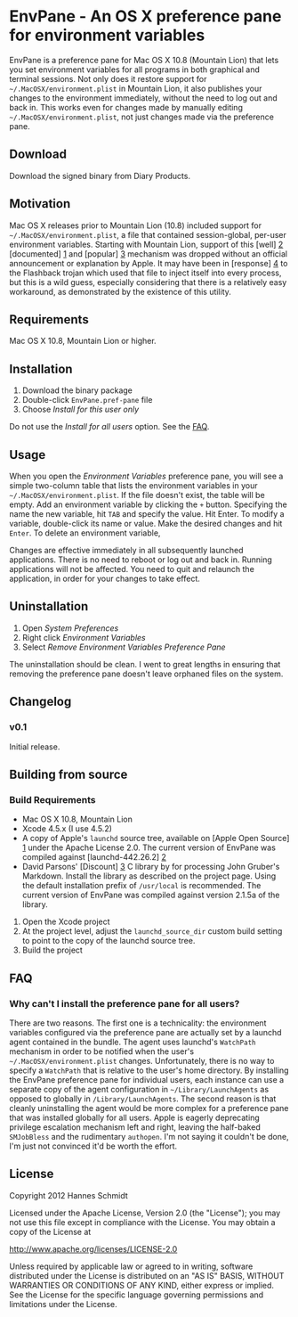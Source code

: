 EnvPane - An OS X preference pane for environment variables
===========================================================

EnvPane is a preference pane for Mac OS X 10.8 (Mountain Lion) that lets you set environment variables for all programs in both graphical and terminal sessions.  Not only does it restore support for `~/.MacOSX/environment.plist` in Mountain Lion, it also publishes your changes to the environment immediately, without the need to log out and back in.  This works even for changes made by manually editing `~/.MacOSX/environment.plist`, not just changes made via the preference pane.

Download
--------

Download the signed binary from Diary Products.

Motivation
----------

Mac OS X releases prior to Mountain Lion (10.8) included support for `~/.MacOSX/environment.plist`, a file that contained session-global, per-user environment variables. Starting with Mountain Lion, support of this [well] [2] [documented] [1] and [popular] [3] mechanism was dropped without an official announcement or explanation by Apple. It may have been in [response] [4] to the Flashback trojan which used that file to inject itself into every process, but this is a wild guess, especially considering that there is a relatively easy workaround, as demonstrated by the existence of this utility.

[1]: http://developer.apple.com/library/mac/#/legacy/mac/library/qa/qa1067/_index.html
[2]: https://developer.apple.com/library/mac/#documentation/MacOSX/Conceptual/BPRuntimeConfig/Articles/EnvironmentVars.html
[3]: https://www.google.com/search?q="environment.plist"
[4]: http://support.apple.com/kb/TS4267?viewlocale=en_US

Requirements
------------

Mac OS X 10.8, Mountain Lion or higher.

Installation
------------

1. Download the binary package
2. Double-click `EnvPane.pref-pane` file
3. Choose _Install for this user only_

Do not use the _Install for all users_ option. See the [FAQ](#install_for_all_users).

Usage
-----

When you open the _Environment Variables_ preference pane, you will see a simple two-column table that lists the environment variables in your `~/.MacOSX/environment.plist`. If the file doesn't exist, the table will be empty. Add an environment variable by clicking the `+` button. Specifying the name the new variable, hit `TAB`  and specify the value. Hit Enter. To modify a variable, double-click its name or value. Make the desired changes and hit `Enter`. To delete an environment variable, 

Changes are effective immediately in all subsequently launched applications. There is no need to reboot or log out and back in. Running applications will not be affected. You need to quit and relaunch the application, in order for your changes to take effect.


Uninstallation
--------------

1. Open _System Preferences_ 
2. Right click _Environment Variables_
3. Select _Remove Environment Variables Preference Pane_

The uninstallation should be clean. I went to great lengths in ensuring that removing the preference pane doesn't leave orphaned files on the system.

Changelog
---------

### v0.1

Initial release.


Building from source
--------------------

### Build Requirements ###

* Mac OS X 10.8, Mountain Lion
* Xcode 4.5.x (I use 4.5.2)
* A copy of Apple's `launchd` source tree, available on [Apple Open Source] [1] under the Apache License 2.0. The current version of EnvPane was compiled against [launchd-442.26.2] [2]
* David Parsons' [Discount] [3] C library by for processing John Gruber's Markdown. Install the library as described on the project page. Using the default installation prefix of `/usr/local` is recommended. The current version of EnvPane was compiled against version 2.1.5a of the library.

[5]: http://www.opensource.apple.com/source/launchd/
[6]: http://www.opensource.apple.com/source/launchd/launchd-442.26.2/
[7]: http://www.pell.portland.or.us/~orc/Code/discount/

1. Open the Xcode project
2. At the project level, adjust the `launchd_source_dir` custom build setting to point to the copy of the launchd source tree.
3. Build the project

FAQ
---
<a id="install_for_all_users"></a>
### Why can't I install the preference pane for all users?
There are two reasons. The first one is a technicality: the environment variables configured via the preference pane are actually set by a launchd agent contained in the bundle. The agent uses launchd's `WatchPath` mechanism in order to be notified when the user's `~/.MacOSX/environment.plist` changes. Unfortunately, there is no way to specify a `WatchPath` that is relative to the user's home directory. By installing the EnvPane preference pane for individual users, each instance can use a separate copy of the agent configuration in `~/Library/LaunchAgents` as opposed to globally in `/Library/LaunchAgents`.
The second reason is that cleanly uninstalling the agent would be more complex for a preference pane that was installed globally for all users. Apple is eagerly deprecating privilege escalation mechanism left and right, leaving the half-baked `SMJobBless` and the rudimentary `authopen`. I'm not saying it couldn't be done, I'm just not convinced it'd be worth the effort.


License
-------

Copyright 2012 Hannes Schmidt

Licensed under the Apache License, Version 2.0 (the "License"); 
you may not use this file except in compliance with the License. 
You may obtain a copy of the License at 

http://www.apache.org/licenses/LICENSE-2.0

Unless required by applicable law or agreed to in writing, software 
distributed under the License is distributed on an "AS IS" BASIS, 
WITHOUT WARRANTIES OR CONDITIONS OF ANY KIND, either express or implied.  
See the License for the specific language governing permissions and
limitations under the License.